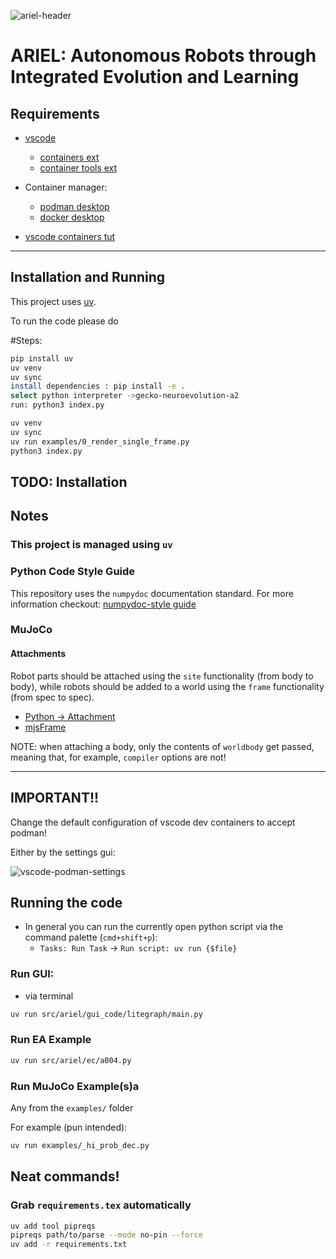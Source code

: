 ![ariel-header](./docs/resources/ariel_header.svg)

# ARIEL: Autonomous Robots through Integrated Evolution and Learning

## Requirements

* [vscode](https://code.visualstudio.com/)
  * [containers ext](https://marketplace.visualstudio.com/items?itemName=ms-vscode-remote.remote-containers)
  * [container tools ext](https://marketplace.visualstudio.com/items?itemName=ms-azuretools.vscode-containers)

* Container manager:
  * [podman desktop](https://podman.io/)
  * [docker desktop](https://www.docker.com/products/docker-desktop/)
  
* [vscode containers tut](https://code.visualstudio.com/docs/devcontainers/tutorial)

---
## Installation and Running

This project uses [uv](https://docs.astral.sh/uv/).

To run the code please do

#Steps: 
```bash
pip install uv
uv venv
uv sync
install dependencies : pip install -e . 
select python interpreter ->gecko-neuroevolution-a2
run: python3 index.py
```

```bash
uv venv
uv sync
uv run examples/0_render_single_frame.py
python3 index.py
```

## TODO: Installation

## Notes

### This project is managed using `uv`

### Python Code Style Guide

This repository uses the `numpydoc` documentation standard.
For more information checkout: [numpydoc-style guide](https://numpydoc.readthedocs.io/en/latest/format.html#)

<!-- ### Units

To ensure that Ariel uses a consistent set of units for all simulations, we use [SI units](https://www.wikiwand.com/en/articles/International_System_of_Units), and (astropy)[https://docs.astropy.org/en/stable/index.html] to enforce it (we automatically convert where we can).

For more information, see: [astropy: units and quantities](https://docs.astropy.org/en/stable/units/index.html) and [astropy: standard units](https://docs.astropy.org/en/stable/units/standard_units.html#standard-units). -->

### MuJoCo

#### Attachments

Robot parts should be attached using the `site` functionality (from body to body), while robots should be added to a world using the `frame` functionality (from spec to spec).

- [Python → Attachment](https://mujoco.readthedocs.io/en/stable/python.html#attachment)
- [mjsFrame](https://mujoco.readthedocs.io/en/stable/APIreference/APItypes.html#mjsframe)

NOTE: when attaching a body, only the contents of `worldbody` get passed, meaning that, for example, `compiler` options are not!

---

## IMPORTANT!!

Change the default configuration of vscode dev containers to accept podman!

Either by the settings gui:

![vscode-podman-settings](./docs/resources/vscode-podman-settings.png)


## Running the code

* In general you can run the currently open python script via the command palette (`cmd+shift+p`): 
  * `Tasks: Run Task` -> `Run script: uv run {$file}`

### Run GUI: 

* via terminal

```bash
uv run src/ariel/gui_code/litegraph/main.py
```

### Run EA Example

```bash
uv run src/ariel/ec/a004.py
```

### Run MuJoCo Example(s)a

Any from the `examples/` folder

For example (pun intended):

```bash
uv run examples/_hi_prob_dec.py
```

## Neat commands!

### Grab `requirements.tex` automatically
```bash
uv add tool pipreqs
pipreqs path/to/parse --mode no-pin --force
uv add -r requirements.txt
```


<!-- # Ariel

[![PyPI](https://img.shields.io/pypi/v/ariel.svg)][pypi status]
[![Status](https://img.shields.io/pypi/status/ariel.svg)][pypi status]
[![Python Version](https://img.shields.io/pypi/pyversions/ariel)][pypi status]
[![License](https://img.shields.io/pypi/l/ariel)][license]

[![Read the documentation at https://ariel.readthedocs.io/](https://img.shields.io/readthedocs/ariel/latest.svg?label=Read%20the%20Docs)][read the docs]
[![Tests](https://github.com/Jacopo-DM/ariel/workflows/Tests/badge.svg)][tests]
[![Codecov](https://codecov.io/gh/Jacopo-DM/ariel/branch/main/graph/badge.svg)][codecov]

[![pre-commit](https://img.shields.io/badge/pre--commit-enabled-brightgreen?logo=pre-commit&logoColor=white)][pre-commit]
[![Ruff codestyle][ruff badge]][ruff project]

[pypi status]: https://pypi.org/project/ariel/
[read the docs]: https://ariel.readthedocs.io/
[tests]: https://github.com/Jacopo-DM/ariel/actions?workflow=Tests
[codecov]: https://app.codecov.io/gh/Jacopo-DM/ariel
[pre-commit]: https://github.com/pre-commit/pre-commit
[ruff badge]: https://img.shields.io/endpoint?url=https://raw.githubusercontent.com/astral-sh/ruff/main/assets/badge/v2.json
[ruff project]: https://github.com/charliermarsh/ruff

## Features

- TODO

## Requirements

- TODO

## Installation

You can install _Ariel_ via [pip] from [PyPI]. The package is distributed as a pure Python package, but also with pre-compiled wheels for major platforms, which include performance optimizations.

```console
$ pip install ariel
```

The pre-compiled wheels are built using `mypyc` and will be used automatically if your platform is supported. You can check the files on PyPI to see the list of available wheels.

## Usage

Please see the [Command-line Reference] for details.

## Development

To contribute to this project, please see the [Contributor Guide].

### Mypyc Compilation

This project can be compiled with `mypyc` to produce a high-performance version of the package. The compilation is optional and is controlled by an environment variable.

To build and install the compiled version locally, you can use the `tests_compiled` nox session:

```console
$ nox -s tests_compiled
```

This will set the `ARIEL_COMPILE_MYPYC=1` environment variable, which triggers the compilation logic in `setup.py`. The compiled package will be installed in editable mode in a new virtual environment.

You can also build the compiled wheels for distribution using the `cibuildwheel` workflow, which is configured to run on releases. If you want to build the wheels locally, you can use `cibuildwheel` directly:

```console
$ pip install cibuildwheel
$ export ARIEL_COMPILE_MYPYC=1
$ cibuildwheel --output-dir wheelhouse
```

This will create the compiled wheels in the `wheelhouse` directory.

## Contributing

Contributions are very welcome.
To learn more, see the [Contributor Guide].

## License

Distributed under the terms of the [GPL 3.0 license][license],
_Ariel_ is free and open source software.

## Issues

If you encounter any problems,
please [file an issue] along with a detailed description.

## Credits

This project was generated from [@cjolowicz]'s [uv hypermodern python cookiecutter] template.

[@cjolowicz]: https://github.com/cjolowicz
[pypi]: https://pypi.org/
[uv hypermodern python cookiecutter]: https://github.com/bosd/cookiecutter-uv-hypermodern-python
[file an issue]: https://github.com/Jacopo-DM/ariel/issues
[pip]: https://pip.pypa.io/

<!-- github-only -->
<!-- 
[license]: https://github.com/Jacopo-DM/ariel/blob/main/LICENSE
[contributor guide]: https://github.com/Jacopo-DM/ariel/blob/main/CONTRIBUTING.md
[command-line reference]: https://ariel.readthedocs.io/en/latest/usage.html -
->
